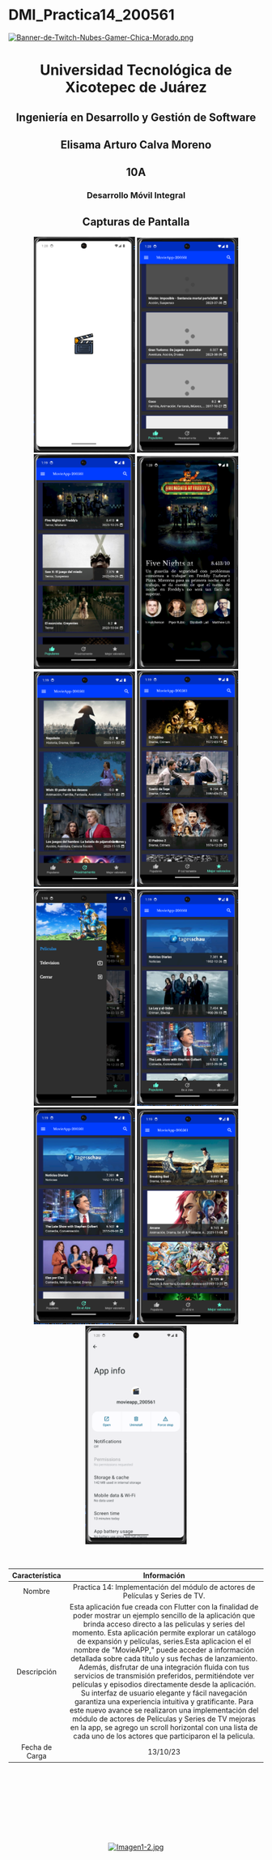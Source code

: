 # DMI_Practica14_200561

[![Banner-de-Twitch-Nubes-Gamer-Chica-Morado.png](https://i.postimg.cc/15q3LFXF/Banner-de-Twitch-Nubes-Gamer-Chica-Morado.png)](https://postimg.cc/MvzwBvyZ)

<div align="center">
  
# Universidad Tecnológica de Xicotepec de Juárez


## Ingeniería en Desarrollo y Gestión de Software
## Elisama Arturo Calva Moreno
## 10A
### Desarrollo Móvil Integral


## Capturas de Pantalla
<p align="center">
  <img src="./assets/0.png" width="200" alt="Captura de Pantalla 1">
  <img src="./assets/11.png" width="200" alt="Captura de Pantalla 2">
  <img src="./assets/1.png" width="200" alt="Captura de Pantalla 2">
  <img src="./assets/8.png" width="200" alt="Captura de Pantalla 9">
  <img src="./assets/2.png" width="200" alt="Captura de Pantalla 3">
  <img src="./assets/3.png" width="200" alt="Captura de Pantalla 4">
  <img src="./assets/4.png" width="200" alt="Captura de Pantalla 5">
  <img src="./assets/5.png" width="200" alt="Captura de Pantalla 6">
  <img src="./assets/6.png" width="200" alt="Captura de Pantalla 7">
  <img src="./assets/7.png" width="200" alt="Captura de Pantalla 8">
  <img src="./assets/9.png" width="200" alt="Captura de Pantalla 10">
</p>



&nbsp;
&nbsp;


|  Característica |  Información |
| :------------: | :------------: |
| Nombre  |  Practica 14: Implementación del módulo de actores de Películas y Series de TV. |
| Descripción  | Esta aplicación fue creada con Flutter con la finalidad de poder mostrar un ejemplo sencillo de la aplicación que brinda acceso directo a las peliculas y series del momento. Esta aplicación permite explorar un catálogo de expansión y películas, series.Esta aplicacion el el nombre de "MovieAPP," puede acceder a información detallada sobre cada título y sus fechas de lanzamiento. Además, disfrutar de una integración fluida con tus servicios de transmisión preferidos, permitiéndote ver películas y episodios directamente desde la aplicación. Su interfaz de usuario elegante y fácil navegación garantiza una experiencia intuitiva y gratificante. Para este nuevo avance se realizaron una implementación del módulo de actores de Películas y Series de TV mejoras en la app, se agrego un scroll horizontal con una lista de cada uno de los actores que participaron el la pelicula.    |
|  Fecha de Carga | 13/10/23  |

&nbsp;
&nbsp;

&nbsp;
&nbsp;

<br>
<br>
<br>
<br>

[![Imagen1-2.jpg](https://i.postimg.cc/x1swjyVj/Imagen1-2.jpg)](https://postimg.cc/0zwWcSNh)



&nbsp;
&nbsp;
